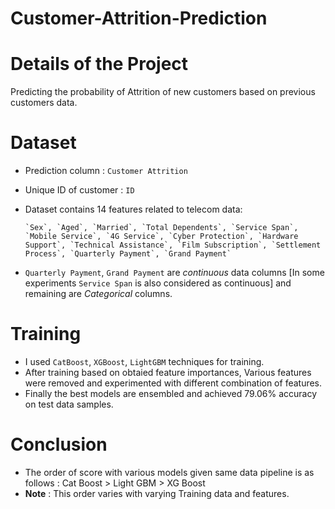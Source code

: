 # Customer-Attrition-Prediction

# Details of the Project

Predicting the probability of Attrition of new customers based on previous customers data.

# Dataset

- Prediction column : `Customer Attrition`
- Unique ID of customer : `ID`
- Dataset contains 14 features related to telecom data:

      `Sex`, `Aged`, `Married`, `Total Dependents`, `Service Span`, `Mobile Service`, `4G Service`, `Cyber Protection`, `Hardware Support`, `Technical Assistance`, `Film Subscription`, `Settlement Process`, `Quarterly Payment`, `Grand Payment`
- `Quarterly Payment`, `Grand Payment` are *continuous* data columns [In some experiments `Service Span` is also considered as continuous] and remaining are *Categorical* columns.

# Training

- I used `CatBoost`, `XGBoost`, `LightGBM` techniques for training.
- After training based on obtaied feature importances, Various features were removed and experimented with different combination of features.
- Finally the best models are ensembled and achieved 79.06% accuracy on test data samples.


# Conclusion 

- The order of score with various models given same data pipeline is as follows : 
            Cat Boost > Light GBM > XG Boost
- **Note** :  This order varies with varying Training data and features.

                  
